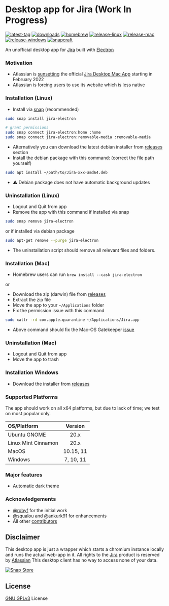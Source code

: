 # Desktop app for Jira (Work In Progress)

[![latest-tag](https://badgen.net/github/release/adrianjagielak/jira-electron)](https://github.com/adrianjagielak/jira-electron/releases)
[![downloads](https://img.shields.io/github/downloads/adrianjagielak/jira-electron/total?cacheSeconds=3600)](https://somsubhra.github.io/github-release-stats/?username=adrianjagielak&repository=jira-electron&page=1&per_page=30)
[![homebrew](https://badgen.net/homebrew/cask/dy/jira-electron)](https://formulae.brew.sh/cask/jira-electron)
[![release-linux](https://github.com/adrianjagielak/jira-electron/actions/workflows/release-linux.yml/badge.svg)](https://github.com/adrianjagielak/jira-electron/actions/workflows/release-linux.yml)
[![release-mac](https://github.com/adrianjagielak/jira-electron/actions/workflows/release-mac.yml/badge.svg)](https://github.com/adrianjagielak/jira-electron/actions/workflows/release-mac.yml)
[![release-windows](https://github.com/adrianjagielak/jira-electron/actions/workflows/release-windows.yml/badge.svg)](https://github.com/adrianjagielak/jira-electron/actions/workflows/release-windows.yml)
[![snapcraft](https://snapcraft.io/jira-electron/badge.svg)](https://snapcraft.io/jira-electron)

An unofficial desktop app for [Jira](https://jira.com) built
with [Electron](https://www.electronjs.org/apps/jira-electron)

### Motivation

* Atlassian is [sunsetting](https://community.atlassian.com/t5/Jira-Mobile-Apps-articles/Announcement-Sunsetting-the-Jira-Cloud-for-Mac-App/ba-p/1911778) the official [Jira Desktop Mac App](https://apps.apple.com/us/app/jira-cloud-by-atlassian/id1475897096) starting in February
  2022
* Atlassian is forcing users to use its website which is less native

### Installation (Linux)

* Install via [snap](https://snapcraft.io/jira-electron) (recommended)

```bash
sudo snap install jira-electron

# grant permissions 
sudo snap connect jira-electron:home :home
sudo snap connect jira-electron:removable-media :removable-media
```

* Alternatively you can download the latest debian installer from
  [releases](https://github.com/adrianjagielak/jira-electron/releases/latest) section
* Install the debian package with this command: (correct the file path yourself)

```bash
sudo apt install ~/path/to/Jira-xxx-amd64.deb
```

* :warning: Debian package does not have automatic background updates

### Uninstallation (Linux)

* Logout and Quit from app
* Remove the app with this command if installed via snap

```bash
sudo snap remove jira-electron
```

or if installed via debian package

```bash
sudo apt-get remove --purge jira-electron
```

* The uninstallation script should remove all relevant files and folders.

### Installation (Mac)

* Homebrew users can run `brew install --cask jira-electron`

or

* Download the zip (darwin) file from [releases](https://github.com/adrianjagielak/jira-electron/releases/latest)
* Extract the zip file
* Move the app to your `~/Applications` folder
* Fix the permission issue with this command

```bash
sudo xattr -rd com.apple.quarantine ~/Applications/Jira.app
```

* Above command should fix the Mac-OS Gatekeeper [issue](https://apple.stackexchange.com/questions/262355/)

### Uninstallation (Mac)

* Logout and Quit from app
* Move the app to trash

### Installation Windows 

* Download the installer from [releases](https://github.com/adrianjagielak/jira-electron/releases/latest)

### Supported Platforms

The app should work on all x64 platforms, but due to lack of time; we test on most popular only.

| OS/Platform         |  Version  |
|:--------------------|:---------:|
| Ubuntu GNOME        |   20.x    |
| Linux Mint Cinnamon |   20.x    |
| MacOS               | 10.15, 11 |
| Windows             | 7, 10, 11 |

### Major features

* Automatic dark theme

### Acknowledgements

* [@robyf](https://github.com/robyf/google-chat-linux) for the initial work
* [@squalou](https://github.com/squalou/google-chat-linux) and [@ankurk91](https://github.com/ankurk91/google-chat-electron) for enhancements
* All other [contributors](https://github.com/adrianjagielak/jira-electron/graphs/contributors)

## Disclaimer

This desktop app is just a wrapper which starts a chromium instance locally and runs the actual web-app in it. All
rights to the [Jira](https://jira.com) product is reserved by
[Atlassian](https://en.wikipedia.org/wiki/Atlassian)
This desktop client has no way to access none of your data.

[![Snap Store](https://snapcraft.io/static/images/badges/en/snap-store-black.svg)](https://snapcraft.io/jira-electron)

## License

[GNU GPLv3](LICENSE.txt) License
